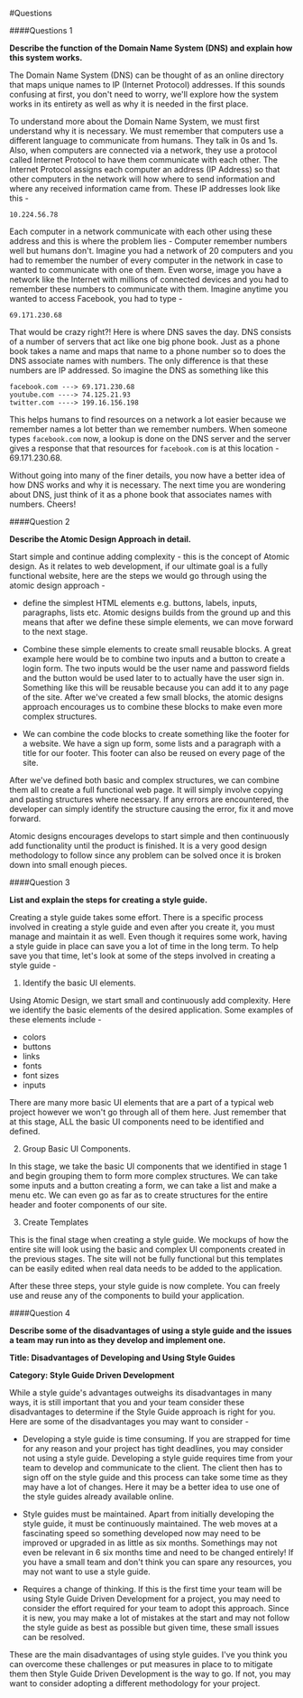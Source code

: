 #Questions

####Questions 1

**Describe the function of the Domain Name System (DNS) and explain how this system works.**

The Domain Name System (DNS) can be thought of as an online directory that maps unique names to IP (Internet Protocol) addresses. If this sounds confusing at first, you don't need to worry, we'll explore how the system works in its entirety as well as why it is needed in the first place. 

To understand more about the Domain Name System, we must first understand why it is necessary. We must remember that computers use a different language to communicate from humans. They talk in 0s and 1s. Also, when computers are connected via a network, they use a protocol called Internet Protocol to have them communicate with each other. The Internet Protocol assigns each computer an address (IP Address) so that other computers in the network will how where to send information and where any received information came from. These IP addresses look like this -

	10.224.56.78

Each computer in a network communicate with each other using these address and this is where the problem lies - Computer remember numbers well but humans don't. Imagine you had a network of 20 computers and you had to remember the number of every computer in the network in case to wanted to communicate with one of them. Even worse, image you have a network like the Internet with millions of connected devices and you had to remember these numbers to communicate with them. Imagine anytime you wanted to access Facebook, you had to type -

	69.171.230.68

That would be crazy right?! Here is where DNS saves the day. DNS consists of a number of servers that act like one big phone book. Just as a phone book takes a name and maps that name to a phone number so to does the DNS associate names with numbers. The only difference is that these numbers are IP addressed. So imagine the DNS as something like this 

	facebook.com ---> 69.171.230.68
	youtube.com ----> 74.125.21.93
	twitter.com ----> 199.16.156.198

This helps humans to find resources on a network a lot easier because we remember names a lot better than we remember numbers. When someone types `facebook.com` now, a lookup is done on the DNS server and the server gives a response that that resources for `facebook.com` is at this location - 69.171.230.68. 

Without going into many of the finer details, you now have a better idea of how DNS works and why it is necessary. The next time you are wondering about DNS, just think of it as a phone book that associates names with numbers. Cheers!

####Question 2

**Describe the Atomic Design Approach in detail.**

Start simple and continue adding complexity - this is the concept of Atomic design. As it relates to web development, if our ultimate goal is a fully functional website, here are the steps we would go through using the atomic design approach - 

- define the simplest HTML elements e.g. buttons, labels, inputs, paragraphs, lists etc. Atomic designs builds from the ground up and this means that after we define these simple elements, we can move forward to the next stage. 

- Combine these simple elements to create small reusable blocks. A great example here would be to combine two inputs and a button to create a login form. The two inputs would be the user name and password fields and the button would be used later to to actually have the user sign in. Something like this will be reusable because you can add it to any page of the site. After we've created a few small blocks, the atomic designs approach encourages us to combine these blocks to make even more complex structures.

- We can combine the code blocks to create something like the footer for a website. We have a sign up form, some lists and a paragraph with a title for our footer. This footer can also be reused on every page of the site. 

After we've defined both basic and complex structures, we can combine them all to create a full functional web page. It will simply involve copying and pasting structures where necessary. If any errors are encountered, the developer can simply identify the structure causing the error, fix it and move forward. 

Atomic designs encourages develops to start simple and then continuously add functionality until the product is finished. It is a very good design methodology to follow since any problem can be solved once it is broken down into small enough pieces.

####Question 3

**List and explain the steps for creating a style guide.**

Creating a style guide takes some effort. There is a specific process involved in creating a style guide and even after you create it, you must manage and maintain it as well. Even though it requires some work, having a style guide in place can save you a lot of time in the long term. To help save you that time, let's look at some of the steps involved in creating a style guide - 

1. Identify the basic UI elements. 

Using Atomic Design, we start small and continuously add complexity. Here we identify the basic elements of the desired application. Some examples of these elements include -

- colors
- buttons
- links
- fonts
- font sizes
- inputs

There are many more basic UI elements that are a part of a typical web project however we won't go through all of them here. Just remember that at this stage, ALL the basic UI components need to be identified and defined.

2. Group Basic UI Components. 

In this stage, we take the basic UI components that we identified in stage 1 and begin grouping them to form more complex structures. We can take some inputs and a button creating a form, we can take a list and make a menu etc. We can even go as far as to create structures for the entire header and footer components of our site. 

3. Create Templates

This is the final stage when creating a style guide. We mockups of how the entire site will look using the basic and complex UI components created in the previous stages. The site will not be fully functional but this templates can be easily edited when real data needs to be added to the application. 

After these three steps, your style guide is now complete. You can freely use and reuse any of the components to build your application. 

####Question 4

**Describe some of the disadvantages of using a style guide and the issues a team may run into as they develop and implement one.**

**Title: Disadvantages of Developing and Using Style Guides**

**Category: Style Guide Driven Development**

While a style guide's advantages outweighs its disadvantages in many ways, it is still important that you and your team consider these disadvantages to determine if the Style Guide approach is right for you. Here are some of the disadvantages you may want to consider -

- Developing a style guide is time consuming. If you are strapped for time for any reason and your project has tight deadlines, you may consider not using a style guide. Developing a style guide requires time from your team to develop and communicate to the client. The client then has to sign off on the style guide and this process can take some time as they may have a lot of changes. Here it may be a better idea to use one of the style guides already available online. 

- Style guides must be maintained. Apart from initially developing the style guide, it must be continuously maintained. The web moves at a fascinating speed so something developed now may need to be improved or upgraded in as little as six months. Somethings may not even be relevant in 6 six months time and need to be changed entirely! If you have a small team and don't think you can spare any resources, you may not want to use a style guide. 

- Requires a change of thinking. If this is the first time your team will be using Style Guide Driven Development for a project, you may need to consider the effort required for your team to adopt this approach. Since it is new, you may make a lot of mistakes at the start and may not follow the style guide as best as possible but given time, these small issues can be resolved. 

These are the main disadvantages of using style guides. I've you think you can overcome these challenges or put measures in place to to mitigate them then Style Guide Driven Development is the way to go. If not, you may want to consider adopting a different methodology for your project. 